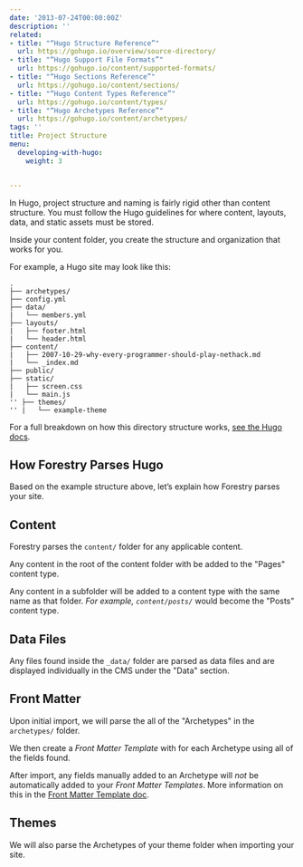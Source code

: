 ```yaml
---
date: '2013-07-24T00:00:00Z'
description: ''
related:
- title: "“Hugo Structure Reference”"
  url: https://gohugo.io/overview/source-directory/
- title: "“Hugo Support File Formats”"
  url: https://gohugo.io/content/supported-formats/
- title: "“Hugo Sections Reference”"
  url: https://gohugo.io/content/sections/
- title: "“Hugo Content Types Reference”"
  url: https://gohugo.io/content/types/
- title: "“Hugo Archetypes Reference”"
  url: https://gohugo.io/content/archetypes/
tags: ''
title: Project Structure
menu:
  developing-with-hugo:
    weight: 3


---
```

In Hugo, project structure and naming is fairly rigid other than content structure. You must follow the Hugo guidelines for where content, layouts, data, and static assets must be stored.

Inside your content folder, you create the structure and organization that works for you.

For example, a Hugo site may look like this:

	.
	├── archetypes/ 
	├── config.yml
	├── data/
	|   └── members.yml
	├── layouts/
	|   ├── footer.html
	|   └── header.html
	├── content/
	|   ├── 2007-10-29-why-every-programmer-should-play-nethack.md
	|   └── _index.md
	├── public/
	├── static/
	|   ├── screen.css
	|   └── main.js
	'' ├── themes/
	'' |   └── example-theme

For a full breakdown on how this directory structure works, [see the Hugo docs][1].

## How Forestry Parses Hugo
Based on the example structure above, let’s explain how Forestry parses your site.

## Content
Forestry parses the `content/` folder for any applicable content. 

Any content in the root of the content folder with be added to the "Pages" content type.

Any content in a subfolder will be added to a content type with the same name as that folder. *For example, `content/posts/`* would become the "Posts" content type.

## Data Files
Any files found inside the `_data/` folder are parsed as data files and are displayed individually in the CMS under the "Data" section.

## Front Matter
Upon initial import, we will parse the all of the "Archetypes" in the `archetypes/` folder.

We then create a *Front Matter Template* with for each Archetype using all of the fields found.

After import, any fields manually added to an Archetype will *not* be automatically added to your *Front Matter Templates*. More information on this in the [Front Matter Template doc][2].

## Themes
We will also parse the Archetypes of your theme folder when importing your site.

[1]: https://gohugo.io/overview/source-directory/
[2]:	/docs/site-configuration/front-matter-templates
